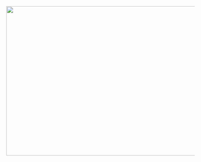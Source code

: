 <img src="https://github.com/user-attachments/assets/0b9bcc8f-d73a-41c5-bc1f-3fd3a4d98f5a" width="600" height="400"/>
